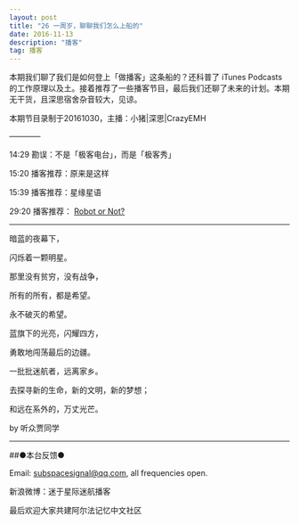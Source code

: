```yaml
---
layout: post
title: "26 一周岁，聊聊我们怎么上船的"
date: 2016-11-13
description: "播客"
tag: 播客 
---   
```


本期我们聊了我们是如何登上「做播客」这条船的？还科普了 iTunes Podcasts 的工作原理以及土。接着推荐了一些播客节目，最后我们还聊了未来的计划。本期无干货，且深思宿舍杂音较大，见谅。

本期节目录制于20161030，主播：小猪|深思|CrazyEMH

————

14:29 勘误：不是「极客电台」，而是「极客秀」


15:20 播客推荐：原来是这样


15:39 播客推荐：星缘星语


29:20 播客推荐： [Robot or Not?](https://www.theincomparable.com/robot/)


---

暗蓝的夜幕下，

闪烁着一颗明星。

那里没有贫穷，没有战争，

所有的所有，都是希望。

永不破灭的希望。

蓝旗下的光亮，闪耀四方，

勇敢地闯荡最后的边疆。

一批批迷航者，远离家乡。

去探寻新的生命，新的文明，新的梦想；

和远在系外的，万丈光芒。

by 听众贾同学

---

##●本台反馈●

Email: [subspacesignal@qq.com](mailto:subspacesignal@qq.com), all frequencies open.

新浪微博：迷于星际迷航播客

最后欢迎大家共建阿尔法记忆中文社区
